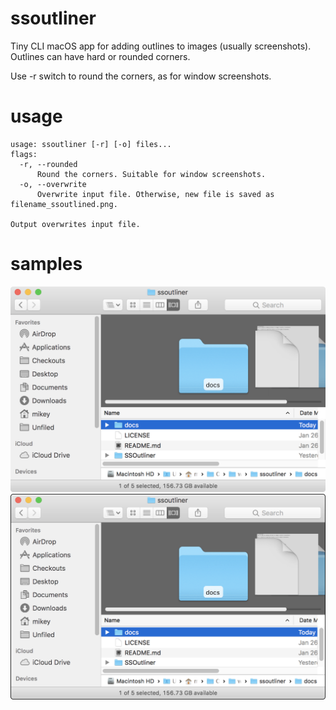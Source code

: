 # ssoutliner
Tiny CLI macOS app for adding outlines to images (usually screenshots). Outlines can have hard or rounded corners.

Use -r switch to round the corners, as for window screenshots.

# usage
```
usage: ssoutliner [-r] [-o] files...
flags:
  -r, --rounded
      Round the corners. Suitable for window screenshots.
  -o, --overwrite
      Overwrite input file. Otherwise, new file is saved as filename_ssoutlined.png.

Output overwrites input file.
```

# samples

![Screenshot Without Outline](docs/Screenshot.png)
![Screenshot With Rounded-corner Outline](docs/Screenshot_ssoutlined.png)
